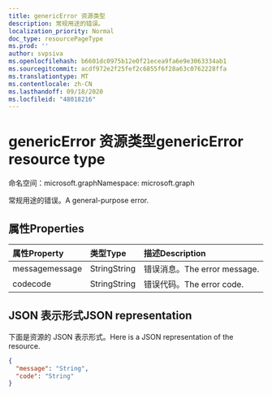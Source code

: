 ```yaml
---
title: genericError 资源类型
description: 常规用途的错误。
localization_priority: Normal
doc_type: resourcePageType
ms.prod: ''
author: svpsiva
ms.openlocfilehash: b6601dc0975b12e0f21ecea9fa6e9e3063334ab1
ms.sourcegitcommit: acdf972e2f25fef2c6855f6f28a63c0762228ffa
ms.translationtype: MT
ms.contentlocale: zh-CN
ms.lasthandoff: 09/18/2020
ms.locfileid: "48018216"
---
```

# <a name="genericerror-resource-type"></a><span data-ttu-id="a0d1e-103">genericError 资源类型</span><span class="sxs-lookup"><span data-stu-id="a0d1e-103">genericError resource type</span></span>

<span data-ttu-id="a0d1e-104">命名空间：microsoft.graph</span><span class="sxs-lookup"><span data-stu-id="a0d1e-104">Namespace: microsoft.graph</span></span>

<span data-ttu-id="a0d1e-105">常规用途的错误。</span><span class="sxs-lookup"><span data-stu-id="a0d1e-105">A general-purpose error.</span></span>

## <a name="properties"></a><span data-ttu-id="a0d1e-106">属性</span><span class="sxs-lookup"><span data-stu-id="a0d1e-106">Properties</span></span>

| <span data-ttu-id="a0d1e-107">属性</span><span class="sxs-lookup"><span data-stu-id="a0d1e-107">Property</span></span> | <span data-ttu-id="a0d1e-108">类型</span><span class="sxs-lookup"><span data-stu-id="a0d1e-108">Type</span></span> | <span data-ttu-id="a0d1e-109">描述</span><span class="sxs-lookup"><span data-stu-id="a0d1e-109">Description</span></span> |
|:---------|:-----|:------------|
| <span data-ttu-id="a0d1e-110">message</span><span class="sxs-lookup"><span data-stu-id="a0d1e-110">message</span></span> | <span data-ttu-id="a0d1e-111">String</span><span class="sxs-lookup"><span data-stu-id="a0d1e-111">String</span></span> | <span data-ttu-id="a0d1e-112">错误消息。</span><span class="sxs-lookup"><span data-stu-id="a0d1e-112">The error message.</span></span> |
| <span data-ttu-id="a0d1e-113">code</span><span class="sxs-lookup"><span data-stu-id="a0d1e-113">code</span></span> | <span data-ttu-id="a0d1e-114">String</span><span class="sxs-lookup"><span data-stu-id="a0d1e-114">String</span></span> | <span data-ttu-id="a0d1e-115">错误代码。</span><span class="sxs-lookup"><span data-stu-id="a0d1e-115">The error code.</span></span> |

## <a name="json-representation"></a><span data-ttu-id="a0d1e-116">JSON 表示形式</span><span class="sxs-lookup"><span data-stu-id="a0d1e-116">JSON representation</span></span>

<span data-ttu-id="a0d1e-117">下面是资源的 JSON 表示形式。</span><span class="sxs-lookup"><span data-stu-id="a0d1e-117">Here is a JSON representation of the resource.</span></span>

<!-- {
  "blockType": "resource",
  "optionalProperties": [
  ],
  "@odata.type": "microsoft.graph.genericError"
}-->

```json
{
  "message": "String",
  "code": "String"
}
```

